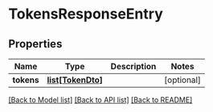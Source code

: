 # TokensResponseEntry

## Properties

| Name       | Type                              | Description | Notes      |
| ---------- | --------------------------------- | ----------- | ---------- |
| **tokens** | [**list[TokenDto]**](TokenDto.md) |             | [optional] |

[[Back to Model list]](../README.md#documentation-for-models) [[Back to API list]](../README.md#documentation-for-api-endpoints) [[Back to README]](../README.md)

